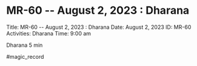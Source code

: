 # MR-60 -- August 2, 2023 : Dharana

Title: MR-60 -- August 2, 2023 : Dharana
Date: August 2, 2023
ID: MR-60
Activities: Dharana
Time: 9:00 am

Dharana 5 min

#magic_record
